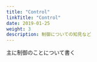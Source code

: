 ```yaml
---
title: "Control"
linkTitle: "Control"
date: 2019-01-25
weight: 3
description: 制御についての知見など
---
```

主に制御のことについて書く
